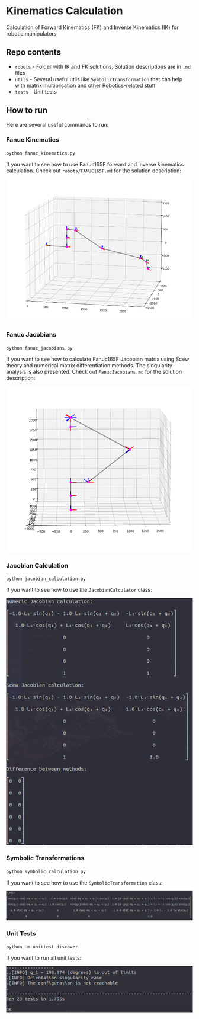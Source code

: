 # Kinematics Calculation
Calculation of Forward Kinematics (FK) and Inverse Kinematics (IK) for robotic manipulators

## Repo contents

* `robots` - Folder with IK and FK solutions. Solution descriptions are in `.md` files
* `utils` - Several useful utils like `SymbolicTransformation` that can help with matrix multiplication and other Robotics-related stuff 
* `tests` - Unit tests

## How to run

Here are several useful commands to run:

### Fanuc Kinematics

`python fanuc_kinematics.py`

If you want to see how to use Fanuc165F forward and inverse kinematics calculation.
Check out `robots/FANUC165F.md` for the solution description:

![Fanuc plot](images/fanuc_plot.png)

### Fanuc Jacobians

`python fanuc_jacobians.py`

If you want to see how to calculate Fanuc165F Jacobian matrix using Scew theory and numerical matrix differentiation methods. The singularity analysis is also presented.
Check out `FanucJacobians.md` for the solution description:

![Fanuc simngularity](images/ballerina_singularity.png)

### Jacobian Calculation

`python jacobian_calculation.py`

If you want to see how to use the `JacobianCalculator` class:

![Jacobian calculation](images/numeric_jacobian_calculation.png)

### Symbolic Transformations

`python symbolic_calculation.py`

If you want to see how to use the `SymbolicTransformation` class:

![Symbolic calculation](images/symbolic_calculation.png)

### Unit Tests

`python -m unittest discover`

If you want to run all unit tests:

![Tests](images/tests.png)





